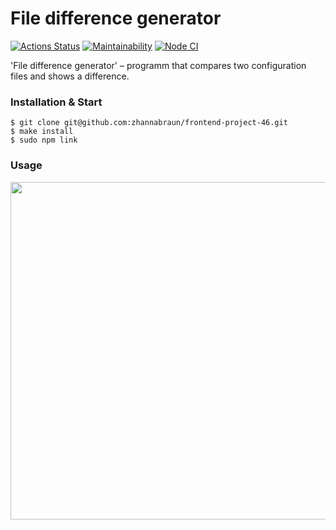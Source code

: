 # File difference generator

[![Actions Status](https://github.com/zhannabraun/frontend-project-46/workflows/hexlet-check/badge.svg)](https://github.com/zhannabraun/frontend-project-46/actions)
[![Maintainability](https://api.codeclimate.com/v1/badges/ccd0b09182f651700d06/maintainability)](https://codeclimate.com/github/zhannabraun/frontend-project-46/maintainability)
[![Node CI](https://github.com/zhannabraun/frontend-project-46/actions/workflows/nodejs.yml/badge.svg)](https://github.com/zhannabraun/frontend-project-46/actions/workflows/nodejs.yml)

'File difference generator' – programm that compares two configuration files and shows a difference.

### Installation & Start

```console
$ git clone git@github.com:zhannabraun/frontend-project-46.git
$ make install
$ sudo npm link
```

### Usage

<a href="https://asciinema.org/a/4861fd8P6yIjHW8fYKAOuiwmw" target="_blank"><img src="https://asciinema.org/a/4861fd8P6yIjHW8fYKAOuiwmw.svg" width="540"/></a>
